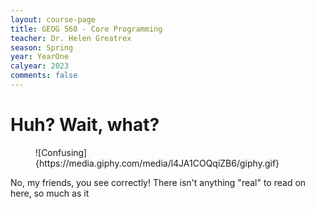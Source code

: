 ```yaml
---
layout: course-page
title: GEOG 560 - Core Programming
teacher: Dr. Helen Greatrex
season: Spring
year: YearOne
calyear: 2023
comments: false
---
```


# Huh? Wait, what? 
<figure>
    ![Confusing]{https://media.giphy.com/media/l4JA1COQqiZB6/giphy.gif}
</figure>

No, my friends, you see correctly! There isn't anything "real" to read on here, so much as it
